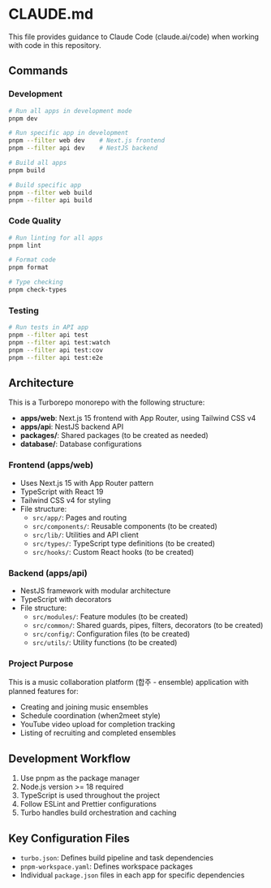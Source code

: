# CLAUDE.md

This file provides guidance to Claude Code (claude.ai/code) when working with code in this repository.

## Commands

### Development
```bash
# Run all apps in development mode
pnpm dev

# Run specific app in development
pnpm --filter web dev    # Next.js frontend
pnpm --filter api dev    # NestJS backend

# Build all apps
pnpm build

# Build specific app
pnpm --filter web build
pnpm --filter api build
```

### Code Quality
```bash
# Run linting for all apps
pnpm lint

# Format code
pnpm format

# Type checking
pnpm check-types
```

### Testing
```bash
# Run tests in API app
pnpm --filter api test
pnpm --filter api test:watch
pnpm --filter api test:cov
pnpm --filter api test:e2e
```

## Architecture

This is a Turborepo monorepo with the following structure:

- **apps/web**: Next.js 15 frontend with App Router, using Tailwind CSS v4
- **apps/api**: NestJS backend API
- **packages/**: Shared packages (to be created as needed)
- **database/**: Database configurations

### Frontend (apps/web)
- Uses Next.js 15 with App Router pattern
- TypeScript with React 19
- Tailwind CSS v4 for styling
- File structure:
  - `src/app/`: Pages and routing
  - `src/components/`: Reusable components (to be created)
  - `src/lib/`: Utilities and API client
  - `src/types/`: TypeScript type definitions (to be created)
  - `src/hooks/`: Custom React hooks (to be created)

### Backend (apps/api)
- NestJS framework with modular architecture
- TypeScript with decorators
- File structure:
  - `src/modules/`: Feature modules (to be created)
  - `src/common/`: Shared guards, pipes, filters, decorators (to be created)
  - `src/config/`: Configuration files (to be created)
  - `src/utils/`: Utility functions (to be created)

### Project Purpose
This is a music collaboration platform (합주 - ensemble) application with planned features for:
- Creating and joining music ensembles
- Schedule coordination (when2meet style)
- YouTube video upload for completion tracking
- Listing of recruiting and completed ensembles

## Development Workflow

1. Use pnpm as the package manager
2. Node.js version >= 18 required
3. TypeScript is used throughout the project
4. Follow ESLint and Prettier configurations
5. Turbo handles build orchestration and caching

## Key Configuration Files
- `turbo.json`: Defines build pipeline and task dependencies
- `pnpm-workspace.yaml`: Defines workspace packages
- Individual `package.json` files in each app for specific dependencies